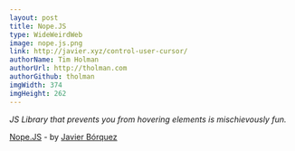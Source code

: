 ```yaml
---
layout: post
title: Nope.JS
type: WideWeirdWeb
image: nope.js.png
link: http://javier.xyz/control-user-cursor/
authorName: Tim Holman
authorUrl: http://tholman.com
authorGithub: tholman
imgWidth: 374
imgHeight: 262
---
```


_JS Library that prevents you from hovering elements is mischievously fun._

[Nope.JS](http://javier.xyz/control-user-cursor/) - by [Javier Bórquez](http://javier.xyz/)
